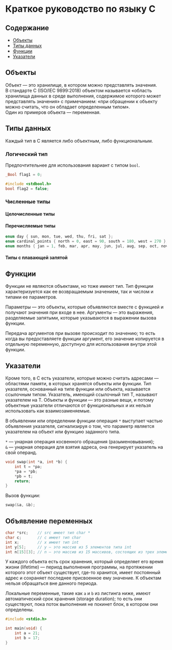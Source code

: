 # Краткое руководство по языку C
## Содержание
* [Объекты](#objects)
* [Типы данных](#types)  
* [Функции](#functions)
* [Указатели](#pointers)
   
  


## Объекты <a name="objects"></a>
Объект — это хранилище, в котором можно представлять значения.  
В стандарте C (ISO/IEC 9899:2018) объектом называется «область хранилища данных в среде выполнения, содержимое которого может представлять значения» с примечанием: «при обращении к объекту можно считать, что он обладает определенным типом».  
Один из примеров объекта — переменная. 

## Типы данных<a name="types"></a>
Каждый тип в C является либо объектным, либо функциональным.
### Логический тип
Предпочтительнее для использования вариант с типом `bool`.
```c
_Bool flag1 = 0;
```
```c
#include <stdbool.h>
bool flag2 = false;
```
### Численные типы
#### Целочисленные типы

#### Перечисляемые типы
```c
enum day { sun, mon, tue, wed, thu, fri, sat };
enum cardinal_points { north = 0, east = 90, south = 180, west = 270 };
enum months { jan = 1, feb, mar, apr, may, jun, jul, aug, sep, oct, nov, dec };
```

#### Типы с плавающей запятой


## Функции <a name="functions"></a>
Функции не являются объектами, но тоже имеют тип.
Тип функции характеризуется как ее возвращаемым значением, так и числом и типами ее параметров.

Параметры — это объекты, которые объявляются вместе с функцией и получают значения при входе в нее.
Аргументы — это выражения, разделяемые запятыми, которые указываются в выражении вызова функции.

Передача аргументов при вызове происходит по значению; то есть когда вы предоставляете функции аргумент, его значение копируется в отдельную переменную, доступную для использования внутри этой функции.

## Указатели <a name="pointers"></a>
Кроме того, в C есть указатели, которые можно считать адресами — областями памяти, в которых хранятся объекты или функции. Тип указателя, основанный на типе функции или объекта, называется ссылочным типом. Указатель, имеющий ссылочный тип T, называют указателем на T.
Объекты и функции — это разные вещи, и потому объектные указатели отличаются от функциональных и их нельзя использовать как взаимозаменяемые.  

В объявлении или определении функции операция `*` выступает частью объявления указателя, сигнализируя о том, что параметр является указателем на объект или функцию заданного типа.  

`*` — унарная операция косвенного обращения (разыменовывания);  
`&` — унарная операция для взятия адреса, она генерирует указатель на свой операнд.  

```c
void swap(int *a, int *b) {
    int t = *pa;
    *pa = *pb;
    *pb = t;
    return;
}
```
Вызов функции:
```c
swap(&a, &b);
```

## Объявление переменных
```c
char *src;    // src имеет тип char *
char c;       // c имеет тип char
int x;        // x имеет тип int
int y[5];     // y — это массив из 5 элементов типа int
int n[15][3]; // n — это массив из 15 массивов, состоящих из трех элементов типа int
```
У каждого объекта есть срок хранения, который определяет его время жизни (lifetime) — период выполнения программы, на протяжении которого этот объект существует, где-то хранится, имеет постоянный адрес и сохраняет последнее присвоенное ему значение. К объектам нельзя обращаться вне данного периода.

Локальные переменные, такие как `a` и `b` из листинга ниже, имеют автоматический срок хранения (storage duration); то есть они существуют, пока поток выполнения не покинет блок, в котором они определены. 
```c
#include <stdio.h>

int main(void) {
    int a = 21;
    int b = 17;
}
```
